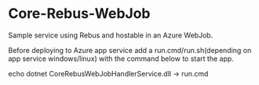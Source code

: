 # Core-Rebus-WebJob

Sample service using Rebus and hostable in an Azure WebJob.

Before deploying to Azure app service add a run.cmd/run.sh(depending on app service windows/linux) with the command below to start the app.

echo dotnet CoreRebusWebJobHandlerService.dll -> run.cmd
